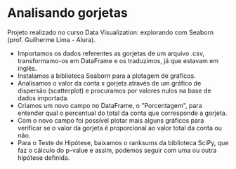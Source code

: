 # Analisando gorjetas
Projeto realizado no curso Data Visualization: explorando com Seaborn (prof. Guilherme Lima - Alura).

- Importamos os dados referentes as gorjetas de um arquivo .csv, transformamo-os em DataFrame e os traduzimos, já que estavam em inglês.
- Instalamos a biblioteca Seaborn para a plotagem de gráficos.
- Analisamos o valor da conta x gorjeta através de um gráfico de dispersão (scatterplot) e procuramos por valores nulos na base de dados importada.
- Criamos um novo campo no DataFrame, o "Porcentagem", para entender qual o percentual do total da conta que corresponde a gorjeta.
- Com o novo campo foi possível plotar mais alguns gráficos para verificar se o valor da gorjeta é proporcional ao valor total da conta ou não.
- Para o Teste de Hipótese, baixamos o ranksums da biblioteca SciPy, que faz o cálculo do p-value e assim, podemos seguir com uma ou outra hipótese definida.
